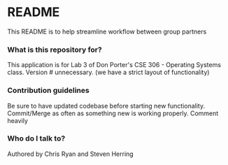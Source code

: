 # README #

This README is to help streamline workflow between group partners

### What is this repository for? ###

This application is for Lab 3 of Don Porter's CSE 306 - Operating Systems class.
Version # unnecessary. (we have a strict layout of functionality)

### Contribution guidelines ###

Be sure to have updated codebase before starting new functionality.
Commit/Merge as often as something new is working properly.
Comment heavily

### Who do I talk to? ###

Authored by Chris Ryan and Steven Herring